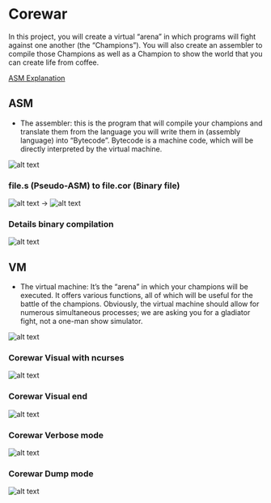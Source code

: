 # Corewar
 In this project, you will create a virtual “arena” in which programs will fight against one another (the “Champions”). You will also create an assembler to compile those Champions as well as a Champion to show the world that you can create life from coffee.

[ASM Explanation](https://github.com/vomnes/Corewar/blob/master/ASM_/README.md)

## ASM
- The assembler: this is the program that will compile your champions and translate them from the language you will write them in (assembly language) into “Bytecode”. Bytecode is a machine code, which will be directly interpreted by the virtual machine.

![alt text](https://github.com/vomnes/Corewar/blob/master/screenshot/usage_asm.png "Usage asm")

### file.s (Pseudo-ASM) to file.cor (Binary file)
![alt text](https://github.com/vomnes/Corewar/blob/master/screenshot/asm_input.png "Assembler input") → ![alt text](https://github.com/vomnes/Corewar/blob/master/screenshot/hexdump_cor.png "Binary created")

### Details binary compilation
![alt text](https://github.com/vomnes/Corewar/blob/master/screenshot/asm_details.png "Details binary compilation")

## VM
- The virtual machine: It’s the “arena” in which your champions will be executed. It offers various functions, all of which will be useful for the battle of the champions. Obviously, the virtual machine should allow for numerous simultaneous processes; we are asking you for a gladiator fight, not a one-man show simulator.

![alt text](https://github.com/vomnes/Corewar/blob/master/screenshot/usage_vm.png "Usage vm")

### Corewar Visual with ncurses
![alt text](https://github.com/vomnes/Corewar/blob/master/screenshot/corewar_visual.png "Corewar visual")

### Corewar Visual end
![alt text](https://github.com/vomnes/Corewar/blob/master/screenshot/corewar_finish.png "Corewar finish")

### Corewar Verbose mode
![alt text](https://github.com/vomnes/Corewar/blob/master/screenshot/corewar_verbose_mode.png "Corewar verbose")

### Corewar Dump mode
![alt text](https://github.com/vomnes/Corewar/blob/master/screenshot/corewar_dump.png "Corewar dump")
